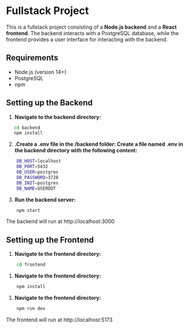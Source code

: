 # Fullstack Project

This is a fullstack project consisting of a **Node.js backend** and a **React frontend**. The backend interacts with a PostgreSQL database, while the frontend provides a user interface for interacting with the backend.

## Requirements

- Node.js (version 14+)
- PostgreSQL
- npm

## Setting up the Backend

1. **Navigate to the backend directory:**

```bash
   cd backend
   npm install
```

2. **.Create a .env file in the /backend folder: Create a file named .env in the backend directory with the following content:**

```bash
    DB_HOST=localhost
    DB_PORT=5432
    DB_USER=postgres
    DB_PASSWORD=3728
    DB_INIT=postgres
    DB_NAME=USERDOT
```

3. **Run the backend server:**

```bash
    npm start
```

The backend will run at http://localhost:3000

## Setting up the Frontend

1. **Navigate to the frontend directory:**

```bash
    cd frontend
```

1. **Navigate to the frontend directory:**

```bash
    npm install
```

1. **Navigate to the frontend directory:**

```bash
    npm run dev
```

The frontend will run at http://localhost:5173
